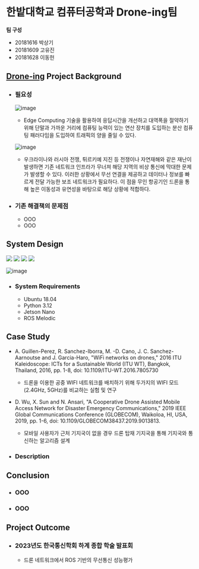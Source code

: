 # 한밭대학교 컴퓨터공학과 Drone-ing팀

**팀 구성**
- 20181616 박상기 
- 20181609 고유진
- 20181628 이동헌

## <u>Drone-ing</u> Project Background
- ### 필요성
  ![image](https://github.com/HBNU-SWUNIV/come-capstone23-drone-ing/assets/100181494/a1741f92-c0dc-47fc-a70c-7fc39825f900)

  - Edge Computing 기술을 활용하여 응답시간을 개선하고 대역폭을 절약하기 위해 단말과 가까운 거리에 컴퓨팅 능력이 있는 연산 장치를 도입하는 분산 컴퓨팅 패러다임을 도입하여 트래픽의 양을 줄일 수 있다.

  ![image](https://github.com/HBNU-SWUNIV/come-capstone23-drone-ing/assets/100181494/50fd6a4b-ce6d-4df8-ba0d-b7eba9e2e552)

  - 우크라이나와 러시아 전쟁, 튀르키예 지진 등 전쟁이나 자연재해와 같은 재난이 발생하면 기존 네트워크 인프라가 무너져 해당 지역의 비상 통신에 막대한 문제가 발생할 수 있다. 이러한 상황에서 무선 연결을 제공하고 데이터나 정보를 빠르게 전달 가능한 보조 네트워크가 필요하다. 이 점을 무인 항공기인 드론을 통해 높은 이동성과 유연성을 바탕으로 해당 상황에 적합하다.
- ### 기존 해결책의 문제점
  - OOO
  - OOO
  
## System Design
<img src="https://img.shields.io/badge/Python-3776AB?style=for-the-badge&logo=Python&logoColor=white"> <img src="https://img.shields.io/badge/Docker-2496ED?style=for-the-badge&logo=Docker&logoColor=white"> <img src="https://img.shields.io/badge/ROS-22314E?style=for-the-badge&logo=ROS&logoColor=white"> <img src="https://img.shields.io/badge/Ubuntu-E95420?style=for-the-badge&logo=Ubuntu&logoColor=white">

![image](https://github.com/HBNU-SWUNIV/come-capstone23-drone-ing/assets/100181494/08e811b1-1941-48d8-ac60-9eb9aee806a9)

  - ### System Requirements
    - Ubuntu 18.04
    - Python 3.12
    - Jetson Nano
    - ROS Melodic
    
## Case Study
  - A. Guillen-Perez, R. Sanchez-Iborra, M. -D. Cano, J. C. Sanchez-Aarnoutse and J. Garcia-Haro, "WiFi networks on drones," 2016 ITU Kaleidoscope: ICTs for a Sustainable World (ITU WT), Bangkok, Thailand, 2016, pp. 1-8, doi: 10.1109/ITU-WT.2016.7805730

      - 드론을 이용한 공중 WIFI 네트워크를 배치하기 위해 두가지의 WIFI 모드(2.4GHz, 5GHz)를 비교하는 실험 및 연구

  - D. Wu, X. Sun and N. Ansari, "A Cooperative Drone Assisted Mobile Access Network for Disaster Emergency Communications," 2019 IEEE Global Communications Conference (GLOBECOM), Waikoloa, HI, USA, 2019, pp. 1-6, doi: 10.1109/GLOBECOM38437.2019.9013813.

      - 모바일 사용자가 근처 기지국이 없을 경우 드론 탑재 기지국을 통해 기지국와 통신하는 알고리즘 설계
 
  - ### Description
  
  
## Conclusion
  - ### OOO
  - ### OOO
  
## Project Outcome
- ### 2023년도 한국통신학회 하계 종합 학술 발표회
    - 드론 네트워크에서 ROS 기반의 무선통신 성능평가
